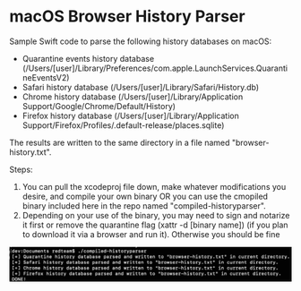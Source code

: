 # macOS Browser History Parser

Sample Swift code to parse the following history databases on macOS:

- Quarantine events history database (/Users/[user]/Library/Preferences/com.apple.LaunchServices.QuarantineEventsV2)
- Safari history database (/Users/[user]/Library/Safari/History.db)
- Chrome history database (/Users/[user]/Library/Application Support/Google/Chrome/Default/History)
- Firefox history database (/Users/[user]/Library/Application Support/Firefox/Profiles/<random>.default-release/places.sqlite)

The results are written to the same directory in a file named "browser-history.txt".

Steps:
1. You can pull the xcodeproj file down, make whatever modifications you desire, and compile your own binary OR you can use the cmopiled binary included here in the repo named "compiled-historyparser".
2. Depending on your use of the binary, you may need to sign and notarize it first or remove the quarantine flag (xattr -d [binary name]) (if you plan to download it via a browser and run it). Otherwise you should be fine

![Image](usage.jpeg)
